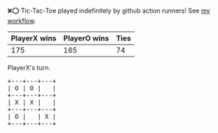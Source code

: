 :x::o: Tic-Tac-Toe played indefinitely by github action runners! See [my workflow](.github/workflows/play.yaml).

|PlayerX wins|PlayerO wins|Ties|
|-|-|-|
|175|165|74|

PlayerX's turn.

<pre>
+---+---+---+
| O | O |   |
+---+---+---+
| X | X |   |
+---+---+---+
| O |   | X |
+---+---+---+
</pre>